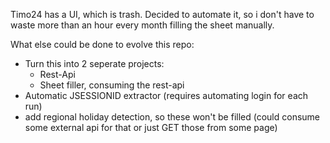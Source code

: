 Timo24 has a UI, which is trash. 
Decided to automate it, so i don't have to waste more than an hour every month filling the sheet manually.

What else could be done to evolve this repo:
- Turn this into 2 seperate projects: 
  - Rest-Api
  - Sheet filler, consuming the rest-api
- Automatic JSESSIONID extractor (requires automating login for each run)
- add regional holiday detection, so these won't be filled (could consume some external api for that or just GET those from some page)
